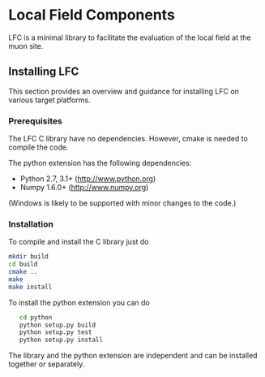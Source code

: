 Local Field Components
======================

LFC is a minimal library to facilitate the evaluation of the local field at the muon site. 



Installing LFC
--------------
This section provides an overview and guidance for installing LFC on
various target platforms.

### Prerequisites

The LFC C library have no dependencies. However, cmake is
needed to compile the code.

The python extension has the following dependencies:

* Python 2.7, 3.1+      (http://www.python.org)
* Numpy 1.6.0+          (http://www.numpy.org)

(Windows is likely to be supported with minor changes to the code.)


### Installation

To compile and install the C library just do

```bash
mkdir build
cd build
cmake ..
make
make install
```

To install the python extension you can do

```bash
   cd python
   python setup.py build
   python setup.py test
   python setup.py install
```

The library and the python extension are independent and
can be installed together or separately.

